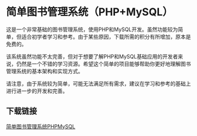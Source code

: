 # 简单图书管理系统（PHP+MySQL）

这是一个非常基础的图书管理系统，使用PHP和MySQL开发。虽然功能较为简单，但适合初学者学习和参考。由于某些原因，下载所需的积分有所增加，原本是免费的。

该系统虽然功能不太完善，但对于想要了解PHP和MySQL基础应用的开发者来说，仍然是一个不错的学习资源。希望这个简单的项目能够帮助你更好地理解图书管理系统的基本架构和实现方式。

请注意，由于系统较为简单，可能无法满足所有需求，建议在学习和参考的基础上进行进一步的开发和完善。

## 下载链接

[简单图书管理系统PHPMySQL](https://pan.quark.cn/s/a2b684fb6bb6)